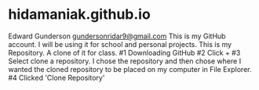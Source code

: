 # hidamaniak.github.io
Edward Gunderson gundersonridar9@gmail.com
This is my GitHub account. I will be using it for school and personal projects.
This is my Repository. A clone of it for class.
#1 Downloading GitHub
#2 Click +
#3 Select clone a repository. I chose the repository and then chose where I wanted the cloned repository to be placed on my computer in File Explorer.
#4 Clicked 'Clone Repository'